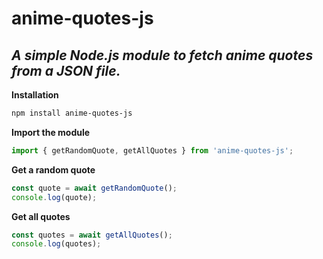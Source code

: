 # anime-quotes-js

*A simple Node.js module to fetch **anime quotes** from a JSON file.*
---

**Installation**

```bash
npm install anime-quotes-js
```

**Import the module**

```js
import { getRandomQuote, getAllQuotes } from 'anime-quotes-js';
```

**Get a random quote**

```js
const quote = await getRandomQuote();
console.log(quote);
```

**Get all quotes**

```js
const quotes = await getAllQuotes();
console.log(quotes);
```

